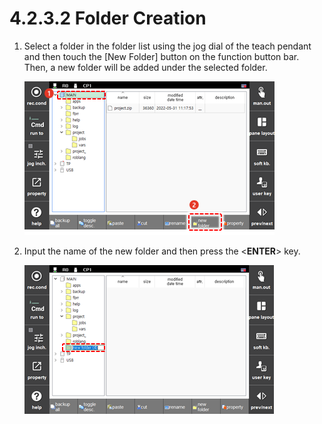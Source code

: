 ﻿# 4.2.3.2 Folder Creation

1.	Select a folder in the folder list using the jog dial of the teach pendant and then touch the \[New Folder\] button on the function button bar. Then, a new folder will be added under the selected folder.

    ![](../../../_assets/tp630/fld-create_eng.png)

2.	Input the name of the new folder and then press the <<b>ENTER</b>> key.

    ![](../../../_assets/tp630/fld-create-rename_eng.png)


